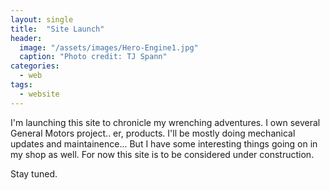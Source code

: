 ```yaml
---
layout: single
title:  "Site Launch"
header:
  image: "/assets/images/Hero-Engine1.jpg"
  caption: "Photo credit: TJ Spann"
categories: 
  - web
tags:
  - website
---
```


I'm launching this site to chronicle my wrenching adventures. I own several General Motors project.. er, products. I'll be mostly doing mechanical updates and maintainence... But I have some interesting things going on in my shop as well. For now this site is to be considered under construction.

Stay tuned.
